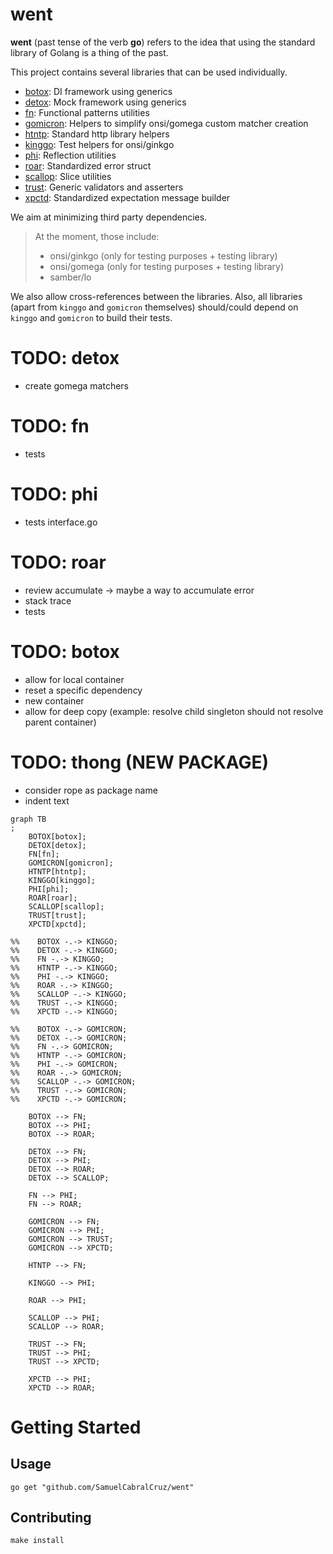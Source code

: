 # went

**went** (past tense of the verb **go**) refers to the idea that using the
standard library of Golang is a thing of the past.

This project contains several libraries that can be used individually.

- [botox](./botox/README.md): DI framework using generics
- [detox](./detox/README.md): Mock framework using generics
- [fn](./fn/README.md): Functional patterns utilities
- [gomicron](./gomicron/README.md): Helpers to simplify onsi/gomega custom matcher creation
- [htntp](./htntp/README.md): Standard http library helpers 
- [kinggo](./kinggo/README.md): Test helpers for onsi/ginkgo
- [phi](./phi/README.md): Reflection utilities
- [roar](./roar/README.md): Standardized error struct
- [scallop](./scallop/README.md): Slice utilities
- [trust](./trust/README.md): Generic validators and asserters
- [xpctd](./xpctd/README.md): Standardized expectation message builder

We aim at minimizing third party dependencies.

> At the moment, those include:
> - onsi/ginkgo (only for testing purposes + testing library)
> - onsi/gomega (only for testing purposes + testing library)
> - samber/lo

We also allow cross-references between the libraries.
Also, all libraries (apart from `kinggo` and `gomicron` themselves) should/could 
depend on `kinggo` and `gomicron` to build their tests.

# TODO: detox
- create gomega matchers

# TODO: fn
- tests

# TODO: phi
- tests interface.go

# TODO: roar
- review accumulate -> maybe a way to accumulate error
- stack trace
- tests

# TODO: botox
- allow for local container
- reset a specific dependency
- new container
- allow for deep copy (example: resolve child singleton should not resolve parent container)

# TODO: thong (NEW PACKAGE)
- consider rope as package name
- indent text

```mermaid
graph TB
;
    BOTOX[botox];
    DETOX[detox];
    FN[fn];
    GOMICRON[gomicron];
    HTNTP[htntp];
    KINGGO[kinggo];
    PHI[phi];
    ROAR[roar];
    SCALLOP[scallop];
    TRUST[trust];
    XPCTD[xpctd];

%%    BOTOX -.-> KINGGO;
%%    DETOX -.-> KINGGO;
%%    FN -.-> KINGGO;
%%    HTNTP -.-> KINGGO;
%%    PHI -.-> KINGGO;
%%    ROAR -.-> KINGGO;
%%    SCALLOP -.-> KINGGO;
%%    TRUST -.-> KINGGO;
%%    XPCTD -.-> KINGGO;

%%    BOTOX -.-> GOMICRON;
%%    DETOX -.-> GOMICRON;
%%    FN -.-> GOMICRON;
%%    HTNTP -.-> GOMICRON;
%%    PHI -.-> GOMICRON;
%%    ROAR -.-> GOMICRON;
%%    SCALLOP -.-> GOMICRON;
%%    TRUST -.-> GOMICRON;
%%    XPCTD -.-> GOMICRON;

    BOTOX --> FN;
    BOTOX --> PHI;
    BOTOX --> ROAR;
    
    DETOX --> FN;
    DETOX --> PHI;
    DETOX --> ROAR;
    DETOX --> SCALLOP;
    
    FN --> PHI;
    FN --> ROAR;

    GOMICRON --> FN;
    GOMICRON --> PHI;
    GOMICRON --> TRUST;
    GOMICRON --> XPCTD;
    
    HTNTP --> FN;

    KINGGO --> PHI;

    ROAR --> PHI;

    SCALLOP --> PHI;
    SCALLOP --> ROAR;
    
    TRUST --> FN;
    TRUST --> PHI;
    TRUST --> XPCTD;
    
    XPCTD --> PHI;
    XPCTD --> ROAR;
```

# Getting Started

## Usage

```shell
go get "github.com/SamuelCabralCruz/went"
```

## Contributing

```shell
make install
```
